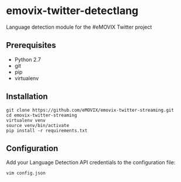# emovix-twitter-detectlang
Language detection module for the #eMOVIX Twitter project

## Prerequisites

 - Python 2.7
 - git
 - pip
 - virtualenv


## Installation

    git clone https://github.com/eMOVIX/emovix-twitter-streaming.git
    cd emovix-twitter-streaming
    virtualenv venv
    source venv/bin/activate
    pip install -r requirements.txt

## Configuration

Add your Language Detection API credentials to the configuration file:

    vim config.json
